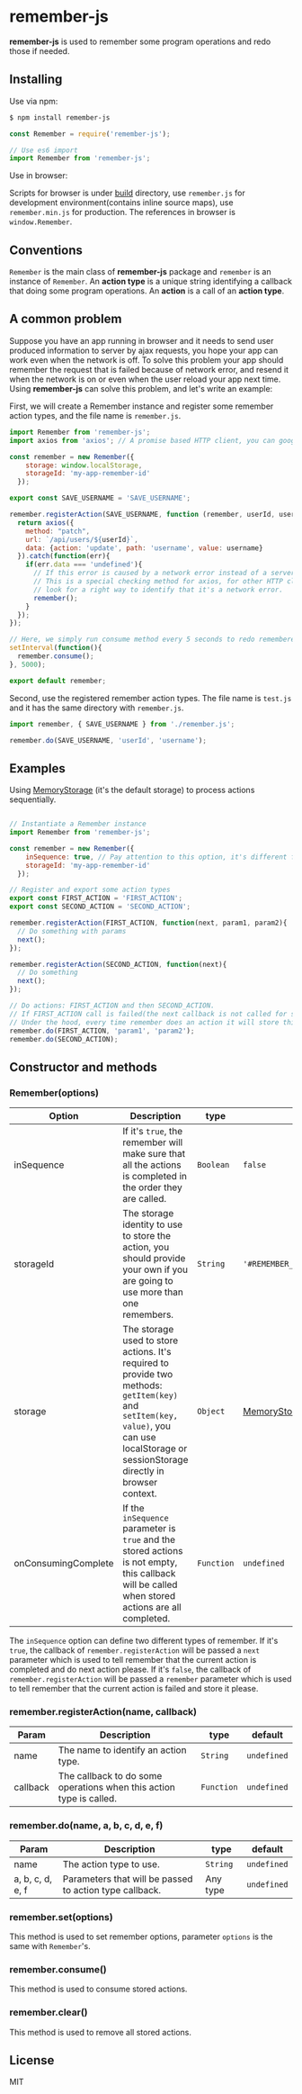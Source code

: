 # remember-js

**remember-js** is used to remember some program operations and redo those if needed.

## Installing
Use via npm:
```bash
$ npm install remember-js
```
```javascript
const Remember = require('remember-js');

// Use es6 import
import Remember from 'remember-js';

```
Use in browser:

Scripts for browser is under [build](https://github.com/Jimmy-YMJ/remember-js/tree/master/build) directory, use `remember.js` for development environment(contains inline source maps), use `remember.min.js` for production.
The references in browser is `window.Remember`.

## Conventions

`Remember` is the main class of **remember-js** package and `remember` is an instance of `Remember`.
An **action type** is a unique string identifying a callback that doing some program operations.
An **action** is a call of an **action type**.


## A common problem
Suppose you have an app running in browser and it needs to send user produced information to server by ajax requests, you hope your app can work even when the network is off.
To solve this problem your app should remember the request that is failed because of network error, and resend it when the network is on or even when the user reload your app next time.
Using **remember-js** can solve this problem, and let's write an example:

First, we will create a Remember instance and register some remember action types, and the file name is `remember.js`.
```javascript
import Remember from 'remember-js';
import axios from 'axios'; // A promise based HTTP client, you can google and learn more about it.

const remember = new Remember({
    storage: window.localStorage,
    storageId: 'my-app-remember-id'
  });

export const SAVE_USERNAME = 'SAVE_USERNAME';

remember.registerAction(SAVE_USERNAME, function (remember, userId, username) {
  return axios({
    method: "patch",
    url: `/api/users/${userId}`,
    data: {action: 'update', path: 'username', value: username}
  }).catch(function(err){
    if(err.data === 'undefined'){
      // If this error is caused by a network error instead of a server side error, remember this action.
      // This is a special checking method for axios, for other HTTP client like jQuery.ajax please
      // look for a right way to identify that it's a network error.
      remember();
    }
  });
});

// Here, we simply run consume method every 5 seconds to redo remembered actions.
setInterval(function(){
  remember.consume();
}, 5000);

export default remember;

```

Second, use the registered remember action types.
The file name is `test.js` and it has the same directory with `remember.js`.
```javascript
import remember, { SAVE_USERNAME } from './remember.js';

remember.do(SAVE_USERNAME, 'userId', 'username');

```

## Examples
Using [MemoryStorage](https://github.com/Jimmy-YMJ/remember-js/blob/master/src/lib/MemoryStorage.js) (it's the default storage) to process actions sequentially.

```javascript

// Instantiate a Remember instance
import Remember from 'remember-js';

const remember = new Remember({
    inSequence: true, // Pay attention to this option, it's different from the 'A common problem' example.
    storageId: 'my-app-remember-id'
  });

// Register and export some action types
export const FIRST_ACTION = 'FIRST_ACTION';
export const SECOND_ACTION = 'SECOND_ACTION';

remember.registerAction(FIRST_ACTION, function(next, param1, param2){
  // Do something with params
  next();
});

remember.registerAction(SECOND_ACTION, function(next){
  // Do something
  next();
});

// Do actions: FIRST_ACTION and then SECOND_ACTION.
// If FIRST_ACTION call is failed(the next callback is not called for some reasons), the consuming will stop with FIRST_ACTION call and SECOND_ACTION call stored in storage.
// Under the hood, every time remember does an action it will store this action first and then consume.
remember.do(FIRST_ACTION, 'param1', 'param2');
remember.do(SECOND_ACTION);
```

## Constructor and methods

### Remember(options)

| **Option** | **Description** | **type** | **default** |
| --- | --- | --- | --- |
| inSequence | If it's `true`, the remember will make sure that all the actions is completed in the order they are called. | `Boolean` | `false` |
| storageId | The storage identity to use to store the action, you should provide your own if you are going to use more than one remembers. |`String` | `'#REMEMBER_JS_REMEMBER_QUEUE'` |
| storage | The storage used to store actions. It's required to provide two methods: `getItem(key)` and `setItem(key, value)`, you can use localStorage or sessionStorage directly in browser context. | `Object` | [MemoryStorage](https://github.com/Jimmy-YMJ/remember-js/blob/master/src/lib/MemoryStorage.js). |
| onConsumingComplete | If the `inSequence` parameter is `true` and the stored actions is not empty, this callback will be called when stored actions are all completed. | `Function`| `undefined` |

The `inSequence` option can define two different types of remember.
If it's `true`, the callback of `remember.registerAction` will be passed a `next` parameter which is used to tell remember that the current action is completed and do next action please.
If it's `false`, the callback of `remember.registerAction` will be passed a `remember` parameter which is used to tell remember that the current action is failed and store it please.


### remember.registerAction(name, callback)
| **Param** | **Description** | **type** | **default** |
| --- | --- | --- | --- |
| name | The name to identify an action type. | `String` | `undefined` |
| callback | The callback to do some operations when this action type is called. | `Function` | `undefined` |


### remember.do(name, a, b, c, d, e, f)
| **Param** | **Description** | **type** | **default** |
| --- | --- | --- | --- |
| name | The action type to use. | `String` | `undefined` |
| a, b, c, d, e, f | Parameters that will be passed to action type callback. | Any type | `undefined` |

### remember.set(options)
This method is used to set remember options, parameter `options` is the same with `Remember`'s.

### remember.consume()
This method is used to consume stored actions.

### remember.clear()
This method is used to remove all stored actions.


## License
MIT